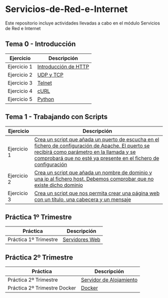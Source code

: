 # Servicios-de-Red-e-Internet
Este repositorio incluye actividades llevadas a cabo en el módulo Servicios de Red e Internet

## Tema 0 - Introducción

| Ejercicio | Descripción |
| ----------- | ----------- |
| Ejercicio 1 | [Introducción de HTTP](https://github.com/AsdrubalCarbajosa/Servicios-de-Red-e-Internet/blob/main/Tema-0/Actividad-1.md) |
| Ejercicio 2 | [UDP y TCP](https://github.com/AsdrubalCarbajosa/Servicios-de-Red-e-Internet/blob/main/Tema-0/Actividad-2.md) |
| Ejercicio 3 | [Telnet](https://github.com/AsdrubalCarbajosa/Servicios-de-Red-e-Internet/blob/main/Tema-0/Actividad-3.md) |
| Ejercicio 4 | [cURL](https://github.com/AsdrubalCarbajosa/Servicios-de-Red-e-Internet/blob/main/Tema-0/Actividad-4.md) |
| Ejercicio 5 | [Python](https://github.com/AsdrubalCarbajosa/Servicios-de-Red-e-Internet/blob/main/Tema-0/Actividad-5.md) |

## Tema 1 - Trabajando con Scripts

| Ejercicio | Descripción |
| ----------- | ----------- |
| Ejercicio 1 | [Crea un script que añada un puerto de escucha en el fichero de configuración de Apache. El puerto se recibirá como parámetro en la llamada y se comprobará que no esté ya presente en el fichero de configuración](https://github.com/AsdrubalCarbajosa/Servicios-de-Red-e-Internet/blob/main/Tema-1/port-script) |
| Ejercicio 2 | [Crea un script que añada un nombre de dominio y una ip al fichero host. Debemos comprobar que no existe dicho dominio](https://github.com/AsdrubalCarbajosa/Servicios-de-Red-e-Internet/blob/main/Tema-1/hosts-script) |
| Ejercicio 3 | [Crea un script que nos permita crear una página web con un título, una cabecera y un mensaje](https://github.com/AsdrubalCarbajosa/Servicios-de-Red-e-Internet/blob/main/Tema-1/pag-script) |

## Práctica 1º Trimestre

| Práctica | Descripción |
| ----------- | ----------- |
| Práctica 1º Trimestre | [Servidores Web](https://github.com/AsdrubalCarbajosa/Servicios-de-Red-e-Internet/blob/main/Practica-1%C2%BA-Trimestre/Documentacion.md) |

## Práctica 2º Trimestre

| Práctica | Descripción |
| ----------- | ----------- |
| Práctica 2º Trimestre | [Servidor de Alojamiento](https://github.com/AsdrubalCarbajosa/Servicios-de-Red-e-Internet/blob/main/Pr%C3%A1ctica-2%C2%BA-Trimestre/Documentaci%C3%B3n.md) |
| Práctica 2º Trimestre Docker | [Docker](https://github.com/AsdrubalCarbajosa/Servicios-de-Red-e-Internet/blob/main/Pr%C3%A1ctica-2%C2%BA-Trimestre/Documentaci%C3%B3n-Docker.md) |
